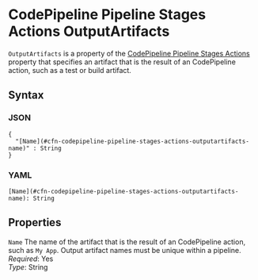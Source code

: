 # CodePipeline Pipeline Stages Actions OutputArtifacts<a name="aws-properties-codepipeline-pipeline-stages-actions-outputartifacts"></a>

`OutputArtifacts` is a property of the [CodePipeline Pipeline Stages Actions](aws-properties-codepipeline-pipeline-stages-actions.md) property that specifies an artifact that is the result of an CodePipeline action, such as a test or build artifact\.

## Syntax<a name="w13ab1c21c10c81c17c49b5"></a>

### JSON<a name="aws-properties-codepipeline-pipeline-stages-actions-outputartifacts-syntax.json"></a>

```
{
  "[Name](#cfn-codepipeline-pipeline-stages-actions-outputartifacts-name)" : String
}
```

### YAML<a name="aws-properties-codepipeline-pipeline-stages-actions-outputartifacts-syntax.yaml"></a>

```
[Name](#cfn-codepipeline-pipeline-stages-actions-outputartifacts-name): String
```

## Properties<a name="w13ab1c21c10c81c17c49b7"></a>

`Name`  <a name="cfn-codepipeline-pipeline-stages-actions-outputartifacts-name"></a>
The name of the artifact that is the result of an CodePipeline action, such as `My App`\. Output artifact names must be unique within a pipeline\.  
*Required*: Yes  
*Type*: String